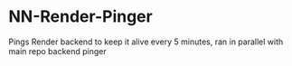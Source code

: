 # NN-Render-Pinger
Pings Render backend to keep it alive every 5 minutes, ran in parallel with main repo backend pinger
